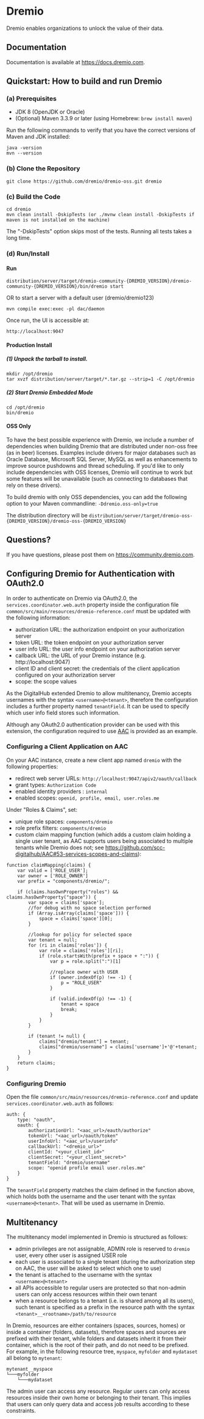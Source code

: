 # Dremio

Dremio enables organizations to unlock the value of their data.

## Documentation

Documentation is available at https://docs.dremio.com.

## Quickstart: How to build and run Dremio

### (a) Prerequisites

* JDK 8 (OpenJDK or Oracle)
* (Optional) Maven 3.3.9 or later (using Homebrew: `brew install maven`)

Run the following commands to verify that you have the correct versions of Maven and JDK installed:

    java -version
    mvn --version

### (b) Clone the Repository

    git clone https://github.com/dremio/dremio-oss.git dremio

### (c) Build the Code

    cd dremio
    mvn clean install -DskipTests (or ./mvnw clean install -DskipTests if maven is not installed on the machine)

The "-DskipTests" option skips most of the tests. Running all tests takes a long time.

### (d) Run/Install

#### Run

    distribution/server/target/dremio-community-{DREMIO_VERSION}/dremio-community-{DREMIO_VERSION}/bin/dremio start

OR to start a server with a default user (dremio/dremio123)

    mvn compile exec:exec -pl dac/daemon

Once run, the UI is accessible at:

    http://localhost:9047

#### Production Install

##### (1) Unpack the tarball to install.

    mkdir /opt/dremio
    tar xvzf distribution/server/target/*.tar.gz --strip=1 -C /opt/dremio

##### (2) Start Dremio Embedded Mode

    cd /opt/dremio
    bin/dremio

#### OSS Only

To have the best possible experience with Dremio, we include a number of dependencies when building Dremio that are distributed under non-oss free (as in beer) licenses. 
Examples include drivers for major databases such as Oracle Database, Microsoft SQL Server, MySQL as well as enhancements to improve source pushdowns and thread 
scheduling. If you'd like to only include dependencies with OSS licenses, Dremio will continue to work but some features will be unavailable (such as 
connecting to databases that rely on these drivers). 

To build dremio with only OSS dependencies, you can add the following option to your Maven commandline: `-Ddremio.oss-only=true`

The distribution directory will be `distribution/server/target/dremio-oss-{DREMIO_VERSION}/dremio-oss-{DREMIO_VERSION}`

## Questions?

If you have questions, please post them on https://community.dremio.com.

## Configuring Dremio for Authentication with OAuth2.0

In order to authenticate on Dremio via OAuth2.0, the `services.coordinator.web.auth` property inside the configuration file `common/src/main/resources/dremio-reference.conf` must be updated with the following information:

* authorization URL: the authorization endpoint on your authorization server
* token URL: the token endpoint on your authorization server
* user info URL: the user info endpoint on your authorization server
* callback URL: the URL of your Dremio instance (e.g. http://localhost:9047)
* client ID and client secret: the credentials of the client application configured on your authorization server
* scope: the scope values

As the DigitalHub extended Dremio to allow multitenancy, Dremio accepts usernames with the syntax `<username>@<tenant>`, therefore the configuration includes a further property named `tenantField`. It can be used to specify which user info field stores such information.

Although any OAuth2.0 authentication provider can be used with this extension, the configuration required to use [AAC](https://github.com/scc-digitalhub/AAC) is provided as an example.

### Configuring a Client Application on AAC

On your AAC instance, create a new client app named `dremio` with the following properties:

* redirect web server URLs: `http://localhost:9047/apiv2/oauth/callback`
* grant types: `Authorization Code`
* enabled identity providers : `internal`
* enabled scopes: `openid, profile, email, user.roles.me`

Under "Roles & Claims", set:

* unique role spaces: `components/dremio`
* role prefix filters: `components/dremio`
* custom claim mapping function (which adds a custom claim holding a single user tenant, as AAC supports users being associated to multiple tenants while Dremio does not; see https://github.com/scc-digitalhub/AAC#53-services-scopes-and-claims):

```
function claimMapping(claims) {
    var valid = ['ROLE_USER'];
    var owner = ['ROLE_OWNER']
    var prefix = "components/dremio/";

    if (claims.hasOwnProperty("roles") && claims.hasOwnProperty("space")) {
        var space = claims['space'];
        //for debug with no space selection performed
        if (Array.isArray(claims['space'])) {
            space = claims['space'][0];
        }

        //lookup for policy for selected space
        var tenant = null;
        for (ri in claims['roles']) {
            var role = claims['roles'][ri];
            if (role.startsWith(prefix + space + ":")) {
                var p = role.split(":")[1]

                //replace owner with USER
                if (owner.indexOf(p) !== -1) {
                    p = "ROLE_USER"
                }

                if (valid.indexOf(p) !== -1) {
                    tenant = space
                    break;
                }
            }
        }

        if (tenant != null) {
            claims["dremio/tenant"] = tenant;
            claims["dremio/username"] = claims['username']+'@'+tenant;
        } 
    }
    return claims;
}
```

### Configuring Dremio

Open the file `common/src/main/resources/dremio-reference.conf` and update `services.coordinator.web.auth` as follows:

```
auth: {
    type: "oauth",
    oauth: {
        authorizationUrl: "<aac_url>/eauth/authorize"
        tokenUrl: "<aac_url>/oauth/token"
        userInfoUrl: "<aac_url>/userinfo"
        callbackUrl: "<dremio_url>"
        clientId: "<your_client_id>"
        clientSecret: "<your_client_secret>"
        tenantField: "dremio/username"
        scope: "openid profile email user.roles.me"
    }
}
```

The `tenantField` property matches the claim defined in the function above, which holds both the username and the user tenant with the syntax `<username>@<tenant>`. That will be used as username in Dremio.

## Multitenancy

The multitenancy model implemented in Dremio is structured as follows:

* admin privileges are not assignable, ADMIN role is reserved to `dremio` user, every other user is assigned USER role
* each user is associated to a single tenant (during the authorization step on AAC, the user will be asked to select which one to use)
* the tenant is attached to the username with the syntax `<username>@<tenant>`
* all APIs accessible to regular users are protected so that non-admin users can only access resources within their own tenant
* when a resource belongs to a tenant (i.e. is shared among all its users), such tenant is specified as a prefix in the resource path with the syntax `<tenant>__<rootname>/path/to/resource`

In Dremio, resources are either containers (spaces, sources, homes) or inside a container (folders, datasets), therefore spaces and sources are prefixed with their tenant, while folders and datasets inherit it from their container, which is the root of their path, and do not need to be prefixed. For example, in the following resource tree, `myspace`, `myfolder` and `mydataset` all belong to `mytenant`:

```
mytenant__myspace
└───myfolder
    └───mydataset
```

The admin user can access any resource. Regular users can only access resources inside their own home or belonging to their tenant. This implies that users can only query data and access job results according to these constraints.
